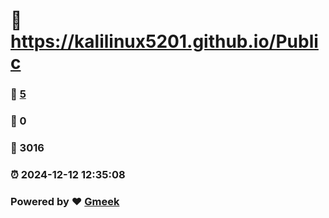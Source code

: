 #   :link: https://kalilinux5201.github.io/Public 
### :page_facing_up: [5](https://kalilinux5201.github.io/Public/tag.html) 
### :speech_balloon: 0 
### :hibiscus: 3016 
### :alarm_clock: 2024-12-12 12:35:08 
### Powered by :heart: [Gmeek](https://github.com/Meekdai/Gmeek)
